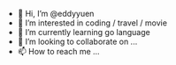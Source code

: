 - 👋 Hi, I’m @eddyyuen
- 👀 I’m interested in coding / travel / movie
- 🌱 I’m currently learning go language
- 💞️ I’m looking to collaborate on ...
- 📫 How to reach me ...

<!---
eddyyuen/eddyyuen is a ✨ special ✨ repository because its `README.md` (this file) appears on your GitHub profile.
You can click the Preview link to take a look at your changes.
--->
